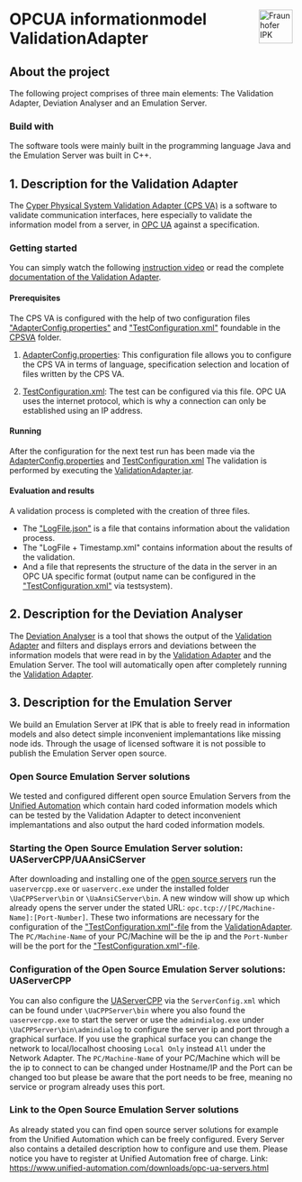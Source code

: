 #
<a href="https://www.ipk.fraunhofer.de/">
    <img src="https://www.ipk.fraunhofer.de/content/dam/ipk/IPK_Hauptseite/logos/logo-fraunhofer-ipk.png" align="right" height="60"  title="Fraunhofer IPK"/>
</a>

# OPCUA informationmodel ValidationAdapter

## About the project
The following project comprises of three main elements: The Validation Adapter, Deviation Analyser and an Emulation Server.

### Build with
The software tools were mainly built in the programming language Java and the Emulation Server was built in C++.

## 1. Description for the Validation Adapter
The [Cyper Physical System Validation Adapter (CPS VA)](https://github.com/ipkdeveloper/OPCUA-information-model-validation/tree/master/CPSVA) is a software to validate communication interfaces, here especially to validate the information model from a server, in [OPC UA](https://opcfoundation.org/) against a specification.

### Getting started
You can simply watch the following [instruction video](https://github.com/ipkdeveloper/OPCUA-information-model-validation/blob/master/CPSVA/Instructions_video%20small.mp4) or read the complete [documentation of the Validation Adapter](https://github.com/ipkdeveloper/OPCUA-information-model-validation/blob/master/CPSVA/Instructions%20for%20the%20CPS%20Validation%20Adapter.docx).

#### Prerequisites
The CPS VA is configured with the help of two configuration files ["AdapterConfig.properties"](https://github.com/ipkdeveloper/OPCUA-information-model-validation/blob/master/CPSVA/AdapterConfig.properties) and ["TestConfiguration.xml"](https://github.com/ipkdeveloper/OPCUA-information-model-validation/blob/master/CPSVA/TestConfiguration.xml) foundable in the [CPSVA](https://github.com/ipkdeveloper/OPCUA-information-model-validation/tree/master/CPSVA) folder.

1. [AdapterConfig.properties](https://github.com/ipkdeveloper/OPCUA-information-model-validation/blob/master/CPSVA/AdapterConfig.properties): This configuration file allows you to configure the CPS VA in terms of language, specification selection and location of files written by the CPS VA.

2. [TestConfiguration.xml](https://github.com/ipkdeveloper/OPCUA-information-model-validation/blob/master/CPSVA/TestConfiguration.xml): The test can be configured via this file. OPC UA uses the internet protocol, which is why a connection can only be established using an IP address.

#### Running 
After the configuration for the next test run has been made via the [AdapterConfig.properties](https://github.com/ipkdeveloper/OPCUA-information-model-validation/blob/master/CPSVA/AdapterConfig.properties) and [TestConfiguration.xml](https://github.com/ipkdeveloper/OPCUA-information-model-validation/blob/master/CPSVA/TestConfiguration.xml) The validation is performed by executing the [ValidationAdapter.jar](https://github.com/ipkdeveloper/OPCUA-information-model-validation/blob/master/CPSVA/ValidationAdapter.jar).

#### Evaluation and results
A validation process is completed with the creation of three files. 
- The ["LogFile.json"](https://github.com/ipkdeveloper/OPCUA-information-model-validation/blob/master/CPSVA/logs/LogFile.json) is a file that contains information about the validation process.
- The "LogFile + Timestamp.xml" contains information about the results of the validation. 
- And a file that represents the structure of the data in the server in an OPC UA specific format (output name can be configured in the ["TestConfiguration.xml"](https://github.com/ipkdeveloper/OPCUA-information-model-validation/blob/master/CPSVA/TestConfiguration.xml) via testsystem). 

## 2. Description for the Deviation Analyser
The [Deviation Analyser](https://github.com/ipkdeveloper/OPCUA-information-model-validation/tree/master/CPSDA/DeviationAnalyse) is a tool that shows the output of the [Validation Adapter](https://github.com/ipkdeveloper/OPCUA-information-model-validation/tree/master/CPSVA) and filters and displays errors and deviations between the information models that were read in by the [Validation Adapter](https://github.com/ipkdeveloper/OPCUA-information-model-validation/tree/master/CPSVA) and the Emulation Server. The tool will automatically open after completely running the [Validation Adapter](https://github.com/ipkdeveloper/OPCUA-information-model-validation/tree/master/CPSVA).

## 3. Description for the Emulation Server
We build an Emulation Server at IPK that is able to freely read in information models and also detect simple inconvenient implemantations like missing node ids. Through the usage of licensed software it is not possible to publish the Emulation Server open source.

### Open Source Emulation Server solutions
We tested and configured different open source Emulation Servers from the [Unified Automation](https://www.unified-automation.com/) which contain hard coded information models which can be tested  by the Validation Adapter to detect inconvenient implemantations and also output the hard coded information models.

### Starting the Open Source Emulation Server solution: UAServerCPP/UAAnsiCServer

After downloading and installing one of the [open source servers](https://www.unified-automation.com/de/downloads/opc-ua-servers.html) run the `uaservercpp.exe` or `uaserverc.exe` under the installed folder `\UaCPPServer\bin` or `\UaAnsiCServer\bin`. A new window will show up which already opens the server under the stated URL: `opc.tcp://[PC/Machine-Name]:[Port-Number]`. These two informations are necessary for the configuration of the ["TestConfiguration.xml"-file](https://github.com/ipkdeveloper/OPCUA-information-model-validation/blob/master/CPSVA/TestConfiguration.xml) from the [ValidationAdapter](https://github.com/ipkdeveloper/OPCUA-information-model-validation/tree/master/CPSVA). The `PC/Machine-Name` of your PC/Machine will be the ip and the `Port-Number` will be the port for the ["TestConfiguration.xml"-file](https://github.com/ipkdeveloper/OPCUA-information-model-validation/blob/master/CPSVA/TestConfiguration.xml). 
  
 ### Configuration of the Open Source Emulation Server solutions: UAServerCPP
You can also configure the [UAServerCPP](https://www.unified-automation.com/de/downloads/opc-ua-servers.html) via the `ServerConfig.xml` which can be found under `\UaCPPServer\bin` where you also found the `uaservercpp.exe` to start the server or use the `admindialog.exe` under `\UaCPPServer\bin\admindialog` to configure the server ip and port through a graphical surface. If you use the graphical surface you can change the network to local/localhost choosing `Local Only` instead `All` under the Network Adapter. The `PC/Machine-Name` of your PC/Machine which will be the ip to connect to can be changed under Hostname/IP and the Port can be changed too but please be aware that the port needs to be free, meaning no service or program already uses this port.
  
### Link to the Open Source Emulation Server solutions
As already stated you can find open source server solutions for example from the Unified Automation which can be freely configured. Every Server also contains a detailed description how to configure and use them. Please notice you have to register at Unified Automation free of charge.
Link: https://www.unified-automation.com/downloads/opc-ua-servers.html

